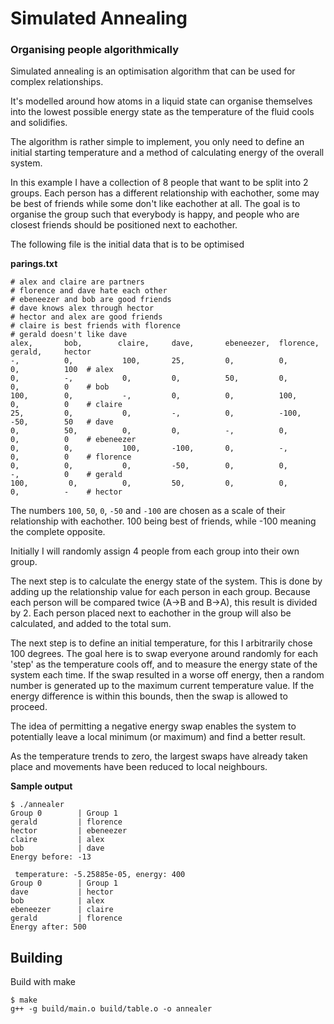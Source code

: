 # Simulated Annealing
### Organising people algorithmically

Simulated annealing is an optimisation algorithm that can be used for complex relationships. 

It's modelled around how atoms in a liquid state can organise themselves into the lowest possible energy state as the temperature of the fluid cools and solidifies.

The algorithm is rather simple to implement, you only need to define an initial starting temperature and a method of calculating energy of the overall system.

In this example I have a collection of 8 people that want to be split into 2 groups. Each person has a different relationship with eachother, some may be best of friends while some don't like eachother at all. The goal is to organise the group such that everybody is happy, and people who are closest friends should be positioned next to eachother. 

The following file is the initial data that is to be optimised

__parings.txt__
```
# alex and claire are partners
# florence and dave hate each other
# ebeneezer and bob are good friends
# dave knows alex through hector
# hector and alex are good friends
# claire is best friends with florence
# gerald doesn't like dave
alex,       bob,        claire,     dave,       ebeneezer,  florence,   gerald,     hector
-,          0,           100,       25,         0,          0,          0,          100  # alex
0,          -,           0,         0,          50,         0,          0,          0    # bob
100,        0,           -,         0,          0,          100,        0,          0    # claire
25,         0,           0,         -,          0,          -100,       -50,        50   # dave
0,          50,          0,         0,          -,          0,          0,          0    # ebeneezer
0,          0,           100,       -100,       0,          -,          0,          0    # florence
0,          0,           0,         -50,        0,          0,          -,          0    # gerald
100,         0,          0,         50,         0,          0,          0,          -    # hector
```

The numbers `100`, `50`, `0`, `-50` and `-100` are chosen as a scale of their relationship with eachother. 100 being best of friends, while -100 meaning the complete opposite.

Initially I will randomly assign 4 people from each group into their own group.

The next step is to calculate the energy state of the system. This is done by adding up the relationship value for each person in each group. Because each person will be compared twice (A->B and B->A), this result is divided by 2. 
Each person placed next to eachother in the group will also be calculated, and added to the total sum.

The next step is to define an initial temperature, for this I arbitrarily chose 100 degrees. The goal here is to swap everyone around randomly for each 'step' as the temperature cools off, and to measure the energy state of the system each time. If the swap resulted in a worse off energy, then a random number is generated up to the maximum current temperature value. If the energy difference is within this bounds, then the swap is allowed to proceed.

The idea of permitting a negative energy swap enables the system to potentially leave a local minimum (or maximum) and find a better result.

As the temperature trends to zero, the largest swaps have already taken place and movements have been reduced to local neighbours.

__Sample output__
```
$ ./annealer 
Group 0        | Group 1        
gerald         | florence       
hector         | ebeneezer      
claire         | alex           
bob            | dave           
Energy before: -13

 temperature: -5.25885e-05, energy: 400   
Group 0        | Group 1        
dave           | hector         
bob            | alex           
ebeneezer      | claire         
gerald         | florence       
Energy after: 500
```



## Building

Build with make
```
$ make
g++ -g build/main.o build/table.o -o annealer                                  
```

